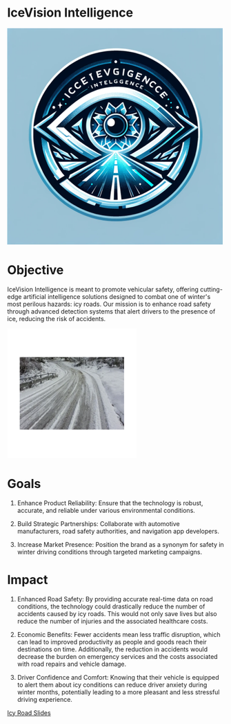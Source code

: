# IceVision Intelligence

<img src = "IcyRoads.png" width = "500" height = "500">

# Objective
IceVision Intelligence is meant to promote vehicular safety, offering cutting-edge artificial intelligence solutions designed to combat one of winter's most perilous hazards: icy roads. Our mission is to enhance road safety through advanced detection systems that alert drivers to the presence of ice, reducing the risk of accidents. 

<img src = "Icy Roads 1.png" width = "300" height = "300">

# Goals
1. Enhance Product Reliability: Ensure that the technology is robust, accurate, and reliable under various environmental conditions. 

2. Build Strategic Partnerships: Collaborate with automotive manufacturers, road safety authorities, and navigation app developers.

3. Increase Market Presence: Position the brand as a synonym for safety in winter driving conditions through targeted marketing campaigns.

# Impact 
1. Enhanced Road Safety: By providing accurate real-time data on road conditions, the technology could drastically reduce the number of accidents caused by icy roads. This would not only save lives but also reduce the number of injuries and the associated healthcare costs.

2. Economic Benefits: Fewer accidents mean less traffic disruption, which can lead to improved productivity as people and goods reach their destinations on time. Additionally, the reduction in accidents would decrease the burden on emergency services and the costs associated with road repairs and vehicle damage.

3. Driver Confidence and Comfort: Knowing that their vehicle is equipped to alert them about icy conditions can reduce driver anxiety during winter months, potentially leading to a more pleasant and less stressful driving experience.

[Icy Road Slides](https://docs.google.com/presentation/d/18Q3D1hVQ1lUIEyh8BX9vg-vuHmLc5DF_ei9m_K_i3oY/edit?usp=sharing)
